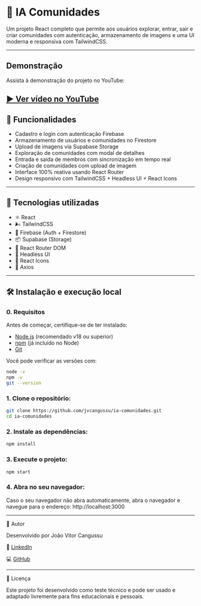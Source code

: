 # 🧠 IA Comunidades

Um projeto React completo que permite aos usuários explorar, entrar, sair e criar comunidades com autenticação, armazenamento de imagens e uma UI moderna e responsiva com TailwindCSS.

---

## Demonstração

Assista à demonstração do projeto no YouTube:

[▶️ Ver vídeo no YouTube](https://youtu.be/s9xOqEXl8kM)
---

## 🚀 Funcionalidades

- Cadastro e login com autenticação Firebase
- Armazenamento de usuários e comunidades no Firestore
- Upload de imagens via Supabase Storage
- Exploração de comunidades com modal de detalhes
- Entrada e saída de membros com sincronização em tempo real
- Criação de comunidades com upload de imagem
- Interface 100% reativa usando React Router
- Design responsivo com TailwindCSS + Headless UI + React Icons

---

## 🧩 Tecnologias utilizadas

- ⚛️ React
- 🌬 TailwindCSS
- 🧠 Firebase (Auth + Firestore)
- 📦 Supabase (Storage)
- 🧭 React Router DOM
- 🧱 Headless UI
- 🎨 React Icons
- 🔗 Axios

---

## 🛠 Instalação e execução local

### 0. Requisitos
Antes de começar, certifique-se de ter instalado:

- [Node.js](https://nodejs.org/) (recomendado v18 ou superior)
- [npm](https://www.npmjs.com/) (já incluído no Node)
- [Git](https://git-scm.com/)

Você pode verificar as versões com:

```bash
node -v
npm -v
git --version
```

### 1. Clone o repositório:

```bash
git clone https://github.com/jvcangussu/ia-comunidades.git
cd ia-comunidades
```

### 2. Instale as dependências:

```bash
npm install
```

### 3. Execute o projeto:

```bash
npm start
```

### 4. Abra no seu navegador:

Caso o seu navegador não abra automaticamente, abra o navegador e navegue para o endereço: http://localhost:3000

---

👤 Autor

Desenvolvido por João Vitor Cangussu

🔗 [LinkedIn](https://www.linkedin.com/in/jvcangussu)

💻 [GitHub](https://www.github.com/jvcangussu)

---

📄 Licença

Este projeto foi desenvolvido como teste técnico e pode ser usado e adaptado livremente para fins educacionais e pessoais.
